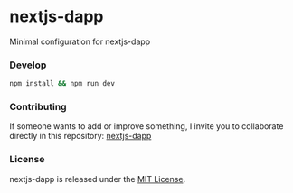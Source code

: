 # nextjs-dapp

Minimal configuration for nextjs-dapp

### Develop

```bash
npm install && npm run dev
```

### Contributing

If someone wants to add or improve something, I invite you to collaborate directly in this repository: [nextjs-dapp](https://github.com/gndx/nextjs-dapp/)

### License

nextjs-dapp is released under the [MIT License](https://opensource.org/licenses/MIT).

